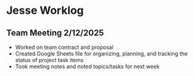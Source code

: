 # Jesse Worklog
## Team Meeting 2/12/2025
- Worked on team contract and proposal
- Created Google Sheets file for organizing, planning, and tracking the status of project task items
- Took meeting notes and noted topics/tasks for next week
